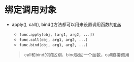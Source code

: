 # 绑定调用对象

- apply(), call(), bind()方法都可以用来设置调用函数的[this](JavaScript_this.md)
  - `func.apply(obj, [arg1, arg2, ...])`
  - `func.call(obj, arg1, arg2, ...)` 
  - `func.bind(obj, arg1, arg2, ...)` 
  
  > call和bind的的区别，bind返回一个函数，call直接调用
